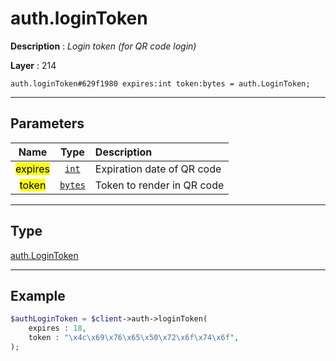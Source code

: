 # auth.loginToken

**Description** : *Login token \(for QR code login\)*

**Layer** : 214

```tl
auth.loginToken#629f1980 expires:int token:bytes = auth.LoginToken;
```

---

## Parameters

| Name | Type | Description |
| :---: | :---: | :--- |
| <mark>expires</mark> | [`int`](type/int) | Expiration date of QR code |
| <mark>token</mark> | [`bytes`](type/bytes) | Token to render in QR code |

---

## Type

[auth.LoginToken](type/auth.LoginToken)

---

## Example

```php
$authLoginToken = $client->auth->loginToken(
	expires : 18,
	token : "\x4c\x69\x76\x65\x50\x72\x6f\x74\x6f",
);
```
